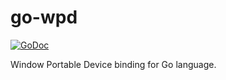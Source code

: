 # go-wpd

[![GoDoc](https://godoc.org/github.com/rlj1202/go-wpd?status.svg)](https://godoc.org/github.com/rlj1202/go-wpd)

Window Portable Device binding for Go language.
